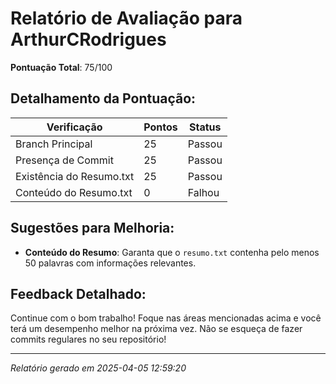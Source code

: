 
# Relatório de Avaliação para ArthurCRodrigues

**Pontuação Total**: 75/100

## Detalhamento da Pontuação:

| Verificação               | Pontos | Status |
| ------------------------- | ------ | ------ |
| Branch Principal          | 25     | Passou |
| Presença de Commit        | 25     | Passou |
| Existência do Resumo.txt  | 25     | Passou |
| Conteúdo do Resumo.txt    | 0     | Falhou |


## Sugestões para Melhoria:
- **Conteúdo do Resumo**: Garanta que o `resumo.txt` contenha pelo menos 50 palavras com informações relevantes.

## Feedback Detalhado:

Continue com o bom trabalho! Foque nas áreas mencionadas acima e você terá um desempenho melhor na próxima vez. Não se esqueça de fazer commits regulares no seu repositório!


---

*Relatório gerado em 2025-04-05 12:59:20*
    